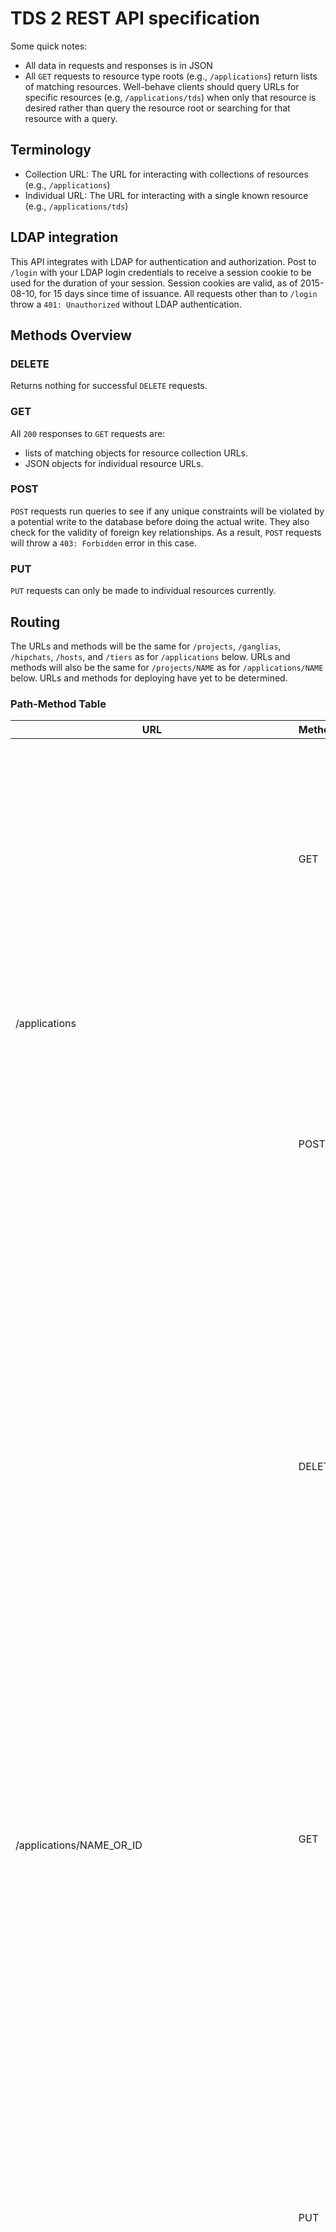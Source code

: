 # TDS 2 REST API specification
Some quick notes:

* All data in requests and responses is in JSON
* All `GET` requests to resource type roots (e.g., `/applications`) return lists
    of matching resources.
    Well-behave clients should query URLs for specific resources (e.g,
    `/applications/tds`) when only that resource is desired rather than query
    the resource root or searching for that resource with a query.

## Terminology

* Collection URL: The URL for interacting with collections of resources
    (e.g., `/applications`)
* Individual URL: The URL for interacting with a single known resource
    (e.g., `/applications/tds`)

## LDAP integration
This API integrates with LDAP for authentication and authorization.
Post to `/login` with your LDAP login credentials to receive a session cookie
to be used for the duration of your session.
Session cookies are valid, as of 2015-08-10, for 15 days since time of issuance.
All requests other than to `/login` throw a `401: Unauthorized` without LDAP
authentication.

## Methods Overview

### DELETE
Returns nothing for successful `DELETE` requests.

### GET
All `200` responses to `GET` requests are:

* lists of matching objects for resource collection URLs.
* JSON objects for individual resource URLs.

### POST
`POST` requests run queries to see if any unique constraints will be violated
by a potential write to the database before doing the actual write.
They also check for the validity of foreign key relationships.
As a result, `POST` requests will throw a `403: Forbidden` error in this case.

### PUT
`PUT` requests can only be made to individual resources currently.

## Routing
The URLs and methods will be the same for `/projects`, `/ganglias`, `/hipchats`,
`/hosts`, and `/tiers` as for `/applications` below.
URLs and methods will also be the same for `/projects/NAME` as for
`/applications/NAME` below.
URLs and methods for deploying have yet to be determined.

### Path-Method Table
<table>
<thead>
    <tr>
        <th>URL</th>
        <th>Method</th>
        <th>Operation</th>
        <th>Request</th>
        <th>Response</th>
    </tr>
</thead>
<tbody>
    <tr>
        <td rowspan="2">/applications</td>
        <td>GET</td>
        <td>Retrieve the full details, including the unique IDs, for all
            applications</td>
        <td>'limit': Number of applications to return.<br />
            'start': Starting position for returned queries, by ID. If 'start'
            = 10, then all applications with ID >= 10 will be returned.
        </td>
        <td>
            <b>200</b>: Return all matching applications. Can be empty list.
                <br />
            <b>401</b>: Authentication required. Cookie not present, valid,
                and/or unexpired.<br />
            <b>422</b>: Unprocessable entity. Illegal attributes or malformed
            JSON most likely.<br />
        </td>
    </tr>
    <tr>
        <td>POST</td>
        <td>Create a new applications.</td>
        <td>Attributes for the new application.<br />
            See Attributes section below for details.
        </td>
        <td>
            <b>201</b>: Application created. Return application JSON.<br />
            <b>400</b>: Bad request.<br />
            <b>401</b>: Authentication required. Cookie not present, valid,
                and/or unexpired.<br />
            <b>403</b>: Forbidden. Lack of permissions.<br />
            <b>409</b>: Conflict. Unique constraint violated. Check errors in
                response for specifics.<br />
        </td>
    </tr>
    <tr>
        <td rowspan="3">/applications/NAME_OR_ID</td>
        <td>DELETE</td>
        <td>Delete the application with name or ID NAME_OR_ID.</td>
        <td><em>None</em</td>
        <td>
            <b>204</b>: Application deleted. Nothing to return.<br />
            <b>301</b>: Moved permanently. Renamed most likely.
                Return the new URI, as per HTTP/1.1.<br />
            <b>401</b>: Authentication required. Cookie not present, valid,
                and/or unexpired.<br />
            <b>403</b>: Forbidden. Lack of permissions.<br />
            <b>404</b>: Not found.<br />
        </td>
    </tr>
        <td>GET</td>
        <td>Retrieve the application with the name or ID NAME_OR_ID.</td>
        <td><em>None</em></td>
        <td>
            <b>200</b>: Return application.<br />
            <b>301</b>: Moved permanently.
                <em>This may be hard to implement. We would need a column for
                former names for applications.</em><br />
            <b>400</b>: Bad request.<br />
            <b>401</b>: Authentication required. Cookie not present, valid,
                and/or unexpired.<br />
            <b>404</b>: Not found.<br />
            <b>410</b>: Gone. The application has been deleted.
                <em>This may be hard to implement. We would need a table for
                deleted applications.</em><br />
        </td>
    </tr>
    <tr>
        <td>PUT</td>
        <td>Update application with name or ID NAME_OR_ID with new attributes.
            </td>
        <td>New attributes to set for the application.<br />
            See the Attributes section below for details.
        </td>
        <td>
            <b>200</b>: Application updated. Return new attributes.<br />
            <b>301</b>: Moved permanently.<br />
            <b>400</b>: Bad request.<br />
            <b>401</b>: Authentication required. Cookie not present, valid,
                and/or unexpired.<br />
            <b>403</b>: Forbidden. Lack of permissions.<br />
            <b>404</b>: Not found.<br />
            <b>409</b>: Conflict. Unique constraint violated.<br />
        </td>
    </tr>
    <tr>
        <td rowspan="2">/applications/NAME_OR_ID/packages</td>
        <td>GET</td>
        <td>Get all packages for the application with name or ID NAME_OR_ID,
            paginated by 'limit' or 'start', optionally.</td>
        <td>
            'limit': Number of packages to return.
            'start': Starting position for returned queries, by ID.
            If 'start' = 10, then all packages with ID >= 10 will be returned.
        </td>
        <td>
            <b>200</b>: Packages found and returned.<br />
            <b>401</b>: Authentication required. Cookie not present, valid,
                and/or unexpired.<br />
            <b>404</b>: No such application found.<br />
            <b>422</b>: Bad query.<br />
        </td>
    </tr>
    <tr>
        <td>POST</td>
        <td>Add a new package for the given application with the given
            attributes.</td>
        <td>
            Attributes for the new package. See the Attributes section below
            for details.
        </td>
        <td>
            <b>201</b>: Package created. Return package JSON.<br />
            <b>400</b>: Bad request.<br />
            <b>401</b>: Authentication required. Cookie not present, valid,
                and/or unexpired.<br />
            <b>403</b>: Forbidden. Lack of permissions. Check errors in
                response for specifics.<br />
            <b>409</b>: Conflict. Unique constraint violated.<br />
        </td>
    </tr>
    <tr>
        <td rowspan="3">/applications/NAME_OR_ID/packages/VERSION/REVISION</td>
        <td>DELETE</td>
        <td>Get the package with version VERSION, revision REVISION for
            application with name or ID NAME_OR_ID.</td>
        <td><em>None</em></td>
        <td>
            <b>204</b>: Package delete. Nothing to return.<br />
            <b>401</b>: Authentication required. Cookie not present, valid,
                and/or unexpired.<br />
            <b>404</b>: Application or package not found. See errors in
                response for specifics.<br />
        </td>
    </tr>
    <tr>
        <td>GET</td>
        <td>Delete the given package.</td>
        <td><em>None</em></td>
        <td>
            <b>200</b>: Return package.<br />
            <b>401</b>: Authentication required. Cookie not present, valid,
                and/or unexpired.<br />
            <b>404</b>: Not found.<br />
        </td>
    </tr>
    <tr>
        <td>PUT</td>
        <td>Update this package.</td>
        <td>New attributes for this package. See the Attributes section
            below for details.</td>
        <td>
            <b>200</b>: Package updated.<br />
            <b>400</b>: Bad request. See errors in response for specifics.
                Most likely a bad query.<br />
            <b>401</b>: Authentication required. Cookie not present, valid,
                and/or unexpired.<br />
            <b>404</b>: Not found.<br />
            <b>409</b>: Conflict. Unique constraint violated.<br />
        </td>
    </tr>
    <tr>
        <td>/login</td>
        <td>POST</td>
        <td>Get an auth cookie.</td>
        <td>'user': The username for the authenticating LDAP user.<br />
            'pw': Password for the authenticating LDAP user.<br />
        </td>
        <td>
            <b>200</b>: Success. Cookie attached to response with name 'session'.<br />
            <b>400</b>: Bad request. See errors in response for specifics.
                Most likely a bad query.<br />
            <b>422</b>: Unprocessable entity.<br />
            <b>401</b>: Authentication failed.
        </td>
    </tr>
    <tr>
        <td rowspan="2">/tiers/NAME_OR_ID/hipchats</td>
        <td>GET</td>
        <td>Get all HipChats associated with the tier with name or ID
            NAME_OR_ID.</td>
        <td><em>None. NOTE: this URL does not supported limit or start
            queries</em></td>
        <td>
            <b>200</b>: OK. HipChats returned.<br />
            <b>404</b>: Tier not found.<br />
            <b>422</b>: Unprocessable entity. This status will be returned for
                queries that include the limit or start parameters.
        </td>
    </tr>
    <tr>
        <td>POST</td>
        <td>Associate an existing HipChat with the tier with name or ID
            NAME_OR_ID.</td>
        <td>'id': ID of the HipChat to associate. Takes precedence over name.
            'name': Name of the HipChat to associate. Gives precedence to ID.
        </td>
        <td>
            <b>200</b>: OK. The HipChat was already associated with the tier.<br />
            <b>201</b>: Create. The HipChat was successfully associated with
                the tier.<br />
            <b>400</b>: Either 'name' or 'id' must be provided in the query.<br />
            <b>404</b>: Either the tier or the HipChat does not exist.<br />
            <b>422</b>: Unprocessable entity.
        </td>
    </tr>
    <tr>
        <td rowspan="2">/tiers/NAME_OR_ID/hipchats/HIPCHAT_NAME_OR_ID</td>
        <td>DELETE</td>
        <td>Delete a Tier-HipChat association.</td>
        <td>
            <b>200</b>: HipChat disassociated from tier. HipChat returned.<br />
            <b>404</b>: Tier or tier-HipChat association does not exist.
        </td>
    </tr>
        <td>GET</td>
        <td>Get a HipChat that is associated with the given tier.</td>
        <td><em>None</em></td>
        <td>
            <b>200</b>: OK. HipChat returned.<br />
            <b>404</b>: Tier or tier-HipChat association does not exist.
        </td>
</tbody>
</table>


## Attributes

### Timestamps
Timestamps are represented in the format `YYYY-mm-ddTHH:MM:SS.SSSSSS+HHOO`,
where:

* `YYYY` - four digit year.
* `mm` - two digit month.
* `dd` - two digit day.
* `HH` - two digit hour.
* `MM` - two digit minute.
* `SS.SSSSSS` - float seconds
* `HH` - two digit hour offset from UTC.
* `OO` - two digit minute offset from UTC.

So the datetime for 3:14:15.926535PM PST, 30 January 2015 would be represented
by `2015-01-30T15:14:15.926535+0000`.

Parsing from Python UTC datetimes to timestamps:

```python
import datetime
now = datetime.datetime.utcnow()
json_timestamp = now.isoformat() + '+0000'
```

Converting from timestamps to Python UTC datetimes:

```python
date_format = "%Y-%m-%dT%H:%M:%S"
now = datetime.datetime.strptime(json_timestamp[:19], date_format)
rem = float(js[19:26]) + int(js[26:29]) * 3600 + int(js[29:31]) * 60
now += datetime.timedelta(seconds=rem)
```

The fractions of seconds are lost in translation from Python datetimes to UNIX
timestamps but it is of little consequence as MySQL also strips second
fractions off timestamps.
The data presented by the API and the data present in the database is
therefore identical.

### Attribute Table
This table describes attributes of JSON objects mapped from the corresponding
objects in Python.

<table>
<thead>
    <tr>
        <th>Resource</th>
        <th>Attribute</th>
        <th>Type</th>
        <th>Description</th>
        <th>Example</th>
    </tr>
</thead>
<tbody>
    <tr>
        <td rowspan="9">Application</td>
        <td>'id'</td>
        <td>Integer</td>
        <td>Unique integer ID for this application.</td>
        <td>16</td>
    </tr>
        <tr>
            <td>'name'</td>
            <td>String</td>
            <td>Unique name for this application.</td>
            <td>'tds'</td>
        </tr>
        <tr>
            <td>'job'</td>
            <td>String</td>
            <td>Path on the build server to application's builds.</td>
            <td>'tds-tds-gauntlet'</td>
        </tr>
        <tr>
            <td>'build_host'</td>
            <td>String</td>
            <td>FQDN of the build host for this application.</td>
            <td>'ci.tagged.com'</td>
        </tr>
        <tr>
            <td>'build_type'</td>
            <td>String</td>
            <td>Type of build system.<br />
                Choices: 'developer', 'hudson', 'jenkins'.</td>
            <td>'jenkins'</td>
        </tr>
        <tr>
            <td>'deploy_type'</td>
            <td>String</td>
            <td>Type of package system.</td>
            <td>'rpm'</td>
        </tr>
        <tr>
            <td>'arch'</td>
            <td>String</td>
            <td>Architecture of application's packages.</td>
            <td>'noarch'</td>
        </tr>
        <tr>
            <td>'validation_type'</td>
            <td>String</td>
            <td>The validation type for this application.</td>
            <td>'user'</td>
        </tr>
        <tr>
            <td>'env_specific'</td>
            <td>Boolean</td>
            <td>Whether this application is environment-specific.</td>
            <td>True</td>
    <tr>
        <td rowspan="3">Ganglia</td>
        <td>'id'</td>
        <td>Integer</td>
        <td>Unique integer ID for this Ganglia.</td>
        <td>80</td>
    </tr>
        <tr>
            <td>'name'</td>
            <td>String</td>
            <td>Unique string identifier for this Ganglia.</td>
            <td>'ganglia1'</td>
        </tr>
        <tr>
            <td>'port'</td>
            <td>Integer</td>
            <td>Port for this Ganglia</td>
            <td>986</td>
        </tr>
    <tr>
        <td rowspan="2">HipChat</td>
        <td>'id'</td>
        <td>Integer</td>
        <td>Unique integer ID for this HipChat</td>
        <td>34</td>
    </tr>
        <tr>
            <td>'name'</td>
            <td>String</td>
            <td>Unique name for this HipChat</td>
            <td>'hipchat1'</td>
        </tr>
    <tr>
        <td rowspan="15">Host</td>
        <td>'id'</td>
        <td>Integer</td>
        <td>Unique integer ID for this host</td>
        <td>34</td>
    </tr>
        <tr>
            <td>'name'</td>
            <td>String</td>
            <td>Unique name for this host</td>
            <td>'host1'</td>
        </tr>
        <tr>
            <td>'tier_id'</td>
            <td>Integer</td>
            <td>Foreign key to a tier</td>
            <td>5</td>
        </tr>
        <tr>
            <td>'cage'</td>
            <td>Integer</td>
            <td>Cage location for this host</td>
            <td>10</td>
        </tr>
        <tr>
            <td>'cab'</td>
            <td>String</td>
            <td>Cab location for this host</td>
            <td>'some_cab'</td>
        </tr>
        <tr>
            <td>'rack'</td>
            <td>Integer</td>
            <td>Rack location for this host</td>
            <td>32</td>
        </tr>
        <tr>
            <td>'kernel_version'</td>
            <td>String</td>
            <td>Kernel version running on this host</td>
            <td>'3.19.0-15-generic'</td>
        </tr>
        <tr>
            <td>'console_port'</td>
            <td>String</td>
            <td>Port for the console to this host</td>
            <td>'some_port'</td>
        </tr>
        <tr>
            <td>'power_port'</td>
            <td>String</td>
            <td>Power port for this host</td>
            <td>'some_port'</td>
        </tr>
        <tr>
            <td>'power_circuit'</td>
            <td>String</td>
            <td>Power circuit for this host</td>
            <td>'some_circuit'</td>
        </tr>
        <tr>
            <td>'state'</td>
            <td>String</td>
            <td>Choice of: 'baremetal', 'operational', 'repair', 'parts',
                'reserved', 'escrow'</td>
            <td>'operational'</td>
        </tr>
        <tr>
            <td>'arch'</td>
            <td>String</td>
            <td>Choice of: 'i386', 'noarch', 'x86_64'</td>
            <td>'noarch'</td>
        </tr>
        <tr>
            <td>'distribution'</td>
            <td>String</td>
            <td>Choice of: 'centos5.4', 'centos6.2', 'centos6.4', 'centos6.5',
                'centos7.0', 'centos7.1', 'fedora18', 'rhel5.3', 'rhel6.2',
                'rhel6.3', 'rhel6.4', 'rhel6.5', 'ontap'</td>
            <td>'centos7.1'</td>
        </tr>
        <tr>
            <td>'timezone'</td>
            <td>String</td>
            <td>Timezone for this host</td>
            <td>'PST'</td>
        </tr>
        <tr>
            <td>'environment_id'</td>
            <td>Integer</td>
            <td>ID of this host's environment</td>
            <td>1</td>
        </tr>
    <tr>
        <td rowspan="6">Package</td>
        <td>'id'</td>
        <td>Integer</td>
        <td>Unique integer ID for this package.</td>
        <td>20</td>
    </tr>
        <tr>
            <td>'name'</td>
            <td>String</td>
            <td>Name for this package.</td>
            <td>'tds'</td>
        </tr>
        <tr>
            <td>'version'</td>
            <td>Integer</td>
            <td>Package version.</td>
            <td>22</td>
        </tr>
        <tr>
            <td>'revision'</td>
            <td>Integer</td>
            <td>Package revision.</td>
            <td>24</td>
        </tr>
        <tr>
            <td>'status'</td>
            <td>String</td>
            <td>Status of this package in TDS.<br />
                Choices: 'completed', 'failed', 'pending', 'processing',
                'removed'.</td>
            <td>'completed'</td>
        </tr>
        <tr>
            <td>'builder'</td>
            <td>String</td>
            <td>Build type for this package.<br />
                Choices: 'developer', 'hudson', 'jenkins'.</td>
            <td>'jenkins'</td>
        </tr>
    <tr>
        <td rowspan="2">Project</td>
        <td>'id'</td>
        <td>Integer</td>
        <td>Unique integer ID for this project.</td>
        <td>18</td>
    </tr>
        <tr>
            <td>'name'</td>
            <td>String</td>
            <td>Unique name for this project.</td>
            <td>'tds'</td>
        </tr>
    <tr>
        <td rowspan="8">Tier</td>
        <td>'id'</td>
        <td>Integer</td>
        <td>Unique integer ID for this tier.</td>
        <td>23</td>
    </tr>
        <tr>
            <td>'name'</td>
            <td>String</td>
            <td>Name identifying this tier</td>
            <td>'tier1'</td>
        </tr>
        <tr>
            <td>'distribution'</td>
            <td>String</td>
            <td>Choice of: 'centos5.4', 'centos6.2', 'centos6.4', 'centos6.5',
                'centos7.0', 'centos7.1', 'fedora18', 'rhel5.3', 'rhel6.2',
                'rhel6.3', 'rhel6.4', 'rhel6.5', 'ontap'</td>
            <td>'centos7.1'</td>
        </tr>
        <tr>
            <td>'puppet_class'</td>
            <td>String</td>
            <td>Puppet class for this tier</td>
            <td>'baseclass'</td>
        </tr>
        <tr>
            <td>'ganglia_id'</td>
            <td>Integer</td>
            <td>ID for the ganglia for this tier</td>
            <td>1</td>
        </tr>
        <tr>
            <td>'ganglia_name'</td>
            <td>String</td>
            <td>Ganglia name</td>
            <td>'some_ganglia_thing'</td>
        </tr>
        <tr>
            <td>'status'</td>
            <td>String</td>
            <td>Choice of: 'active', 'inactive'</td>
            <td>'active'</td>
        </tr>
        <tr>
            <td>'hipchats'</td>
            <td>Integers</td>
            <td>Array of HipChat IDs for this tier</td>
            <td>1</td>
        </tr>
</tbody>
</table>
